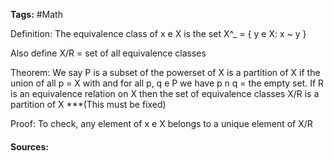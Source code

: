 **Tags:** #Math 

Definition: The equivalence class of x e X is the set X^_ = { y e X: x ~ y } 

Also define X/R = set of all equivalence classes

Theorem: We say P is a subset of the powerset of X is  a partition of X if the union of all p = X with and for all p, q e P we have p n q = the empty set. If R is an equivalence relation on X then the set of equivalence classes X/R is a partition of X ***(This must be fixed)

Proof:
To check, any element of x e X belongs to a unique element of X/R
#### Sources: